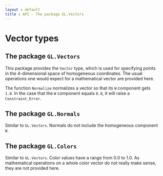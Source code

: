```yaml
---
layout : default
title : API - The package GL.Vectors
---
```


# Vector types

## The package `GL.Vectors`

This package provides the `Vector` type, which is used for specifying points in the 
4-dimensional space of homogeneous coordinates. The usual operations one would expect for
a mathematical vector are provided here.

The function `Normalize` normalizes a vector so that its `W` component gets `1.0`. In the
case that the `W` component equals `0.0`, it will raise a `Constraint_Error`.

## The package `GL.Normals`

Similar to `GL.Vectors`. Normals do not include the homogeneous component `W`.

## The package `GL.Colors`

Similar to `GL.Vectors`. Color values have a range from 0.0 to 1.0. As mathematical
operations on a whole color vector do not really make sense, they are not provided here.